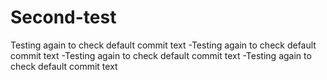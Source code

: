 # Second-test
Testing again to check default commit text
-Testing again to check default commit text
-Testing again to check default commit text
-Testing again to check default commit text
